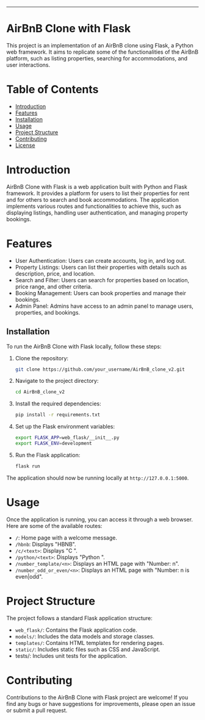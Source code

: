 ---
# AirBnB Clone with Flask
This project is an implementation of an AirBnB clone using Flask, a Python web framework. It aims to replicate some of the functionalities of the AirBnB platform, such as listing properties, searching for accommodations, and user interactions.

# Table of Contents

- [Introduction](#introduction)
- [Features](#features)
- [Installation](#installation)
- [Usage](#usage)
- [Project Structure](#project-structure)
- [Contributing](#contributing)
- [License](#license)

# Introduction

AirBnB Clone with Flask is a web application built with Python and Flask framework. It provides a platform for users to list their properties for rent and for others to search and book accommodations. The application implements various routes and functionalities to achieve this, such as displaying listings, handling user authentication, and managing property bookings.

# Features

- User Authentication: Users can create accounts, log in, and log out.
- Property Listings: Users can list their properties with details such as description, price, and location.
- Search and Filter: Users can search for properties based on location, price range, and other criteria.
- Booking Management: Users can book properties and manage their bookings.
- Admin Panel: Admins have access to an admin panel to manage users, properties, and bookings.

## Installation

To run the AirBnB Clone with Flask locally, follow these steps:

1. Clone the repository:

    ```bash
    git clone https://github.com/your_username/AirBnB_clone_v2.git
    ```

2. Navigate to the project directory:

    ```bash
    cd AirBnB_clone_v2
    ```

3. Install the required dependencies:

    ```bash
    pip install -r requirements.txt
    ```

4. Set up the Flask environment variables:

    ```bash
    export FLASK_APP=web_flask/__init__.py
    export FLASK_ENV=development
    ```

5. Run the Flask application:

    ```bash
    flask run
    ```

The application should now be running locally at `http://127.0.0.1:5000`.

# Usage

Once the application is running, you can access it through a web browser. Here are some of the available routes:

- `/`: Home page with a welcome message.
- `/hbnb`: Displays "HBNB".
- `/c/<text>`: Displays "C <text>".
- `/python/<text>`: Displays "Python <text>".
- `/number_template/<n>`: Displays an HTML page with "Number: n".
- `/number_odd_or_even/<n>`: Displays an HTML page with "Number: n is even|odd".

# Project Structure

The project follows a standard Flask application structure:

- `web_flask/`: Contains the Flask application code.
- `models/`: Includes the data models and storage classes.
- `templates/`: Contains HTML templates for rendering pages.
- `static/`: Includes static files such as CSS and JavaScript.
- tests/: Includes unit tests for the application.

# Contributing

Contributions to the AirBnB Clone with Flask project are welcome! If you find any bugs or have suggestions for improvements, please open an issue or submit a pull request.

